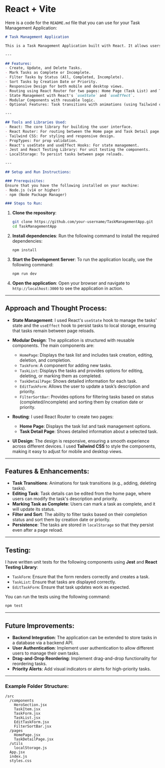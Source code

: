 # React + Vite

Here is a code for the `README.md` file that you can use for your Task Management Application:

```markdown
# Task Management Application

This is a Task Management Application built with React. It allows users to create, edit, delete, mark tasks as complete, and filter tasks based on status. The application features responsive design, making it mobile and desktop-friendly. It also includes task sorting by creation date or priority.

---

## Features:
- Create, Update, and Delete Tasks.
- Mark Tasks as Complete or Incomplete.
- Filter Tasks by Status (All, Completed, Incomplete).
- Sort Tasks by Creation Date or Priority.
- Responsive Design for both mobile and desktop views.
- Routing using React Router for two pages: Home Page (Task List) and Task Detail Page.
- State Management with React's `useState` and `useEffect`.
- Modular Components with reusable logic.
- Optional Features: Task transitions with animations (using Tailwind classes).

---

## Tools and Libraries Used:
- React: The core library for building the user interface.
- React Router: For routing between the Home page and Task Detail page.
- Tailwind CSS: For styling and responsive design.
- PropTypes: For prop validation.
- React's useState and useEffect Hooks: For state management.
- Jest and React Testing Library: For unit testing the components.
- LocalStorage: To persist tasks between page reloads.

---

## Setup and Run Instructions:

### Prerequisites:
Ensure that you have the following installed on your machine:
- Node.js (v14 or higher)
- npm (Node Package Manager)

### Steps to Run:
```
1. **Clone the repository**:
   ```bash
   git clone https://github.com/your-username/TaskManagementApp.git
   cd TaskManagementApp
   ```

2. **Install dependencies**:
   Run the following command to install the required dependencies:
   ```bash
   npm install
   ```

3. **Start the Development Server**:
   To run the application locally, use the following command:
   ```bash
   npm run dev
   ```

4. **Open the application**:
   Open your browser and navigate to `http://localhost:3000` to see the application in action.

---

## Approach and Thought Process:

- **State Management**: I used React's `useState` hook to manage the tasks' state and the `useEffect` hook to persist tasks to local storage, ensuring that tasks remain between page reloads.
  
- **Modular Design**: The application is structured with reusable components. The main components are:
  - `HomePage`: Displays the task list and includes task creation, editing, deletion, and completion.
  - `TaskForm`: A component for adding new tasks.
  - `TaskList`: Displays the tasks and provides options for editing, deleting, or marking them as completed.
  - `TaskDetailPage`: Shows detailed information for each task.
  - `EditTaskForm`: Allows the user to update a task’s description and priority.
  - `FilterSortBar`: Provides options for filtering tasks based on status (completed/incomplete) and sorting them by creation date or priority.

- **Routing**: I used React Router to create two pages:
  - **Home Page**: Displays the task list and task management options.
  - **Task Detail Page**: Shows detailed information about a selected task.

- **UI Design**: The design is responsive, ensuring a smooth experience across different devices. I used **Tailwind CSS** to style the components, making it easy to adjust for mobile and desktop views.

---

## Features & Enhancements:

- **Task Transitions**: Animations for task transitions (e.g., adding, deleting tasks).
- **Editing Task**: Task details can be edited from the home page, where users can modify the task's description and priority.
- **Marking Task as Complete**: Users can mark a task as complete, and it will update its status.
- **Filter and Sort**: The ability to filter tasks based on their completion status and sort them by creation date or priority.
- **Persistence**: The tasks are stored in `localStorage` so that they persist even after a page reload.

---

## Testing:

I have written unit tests for the following components using **Jest** and **React Testing Library**:
- `TaskForm`: Ensure that the form renders correctly and creates a task.
- `TaskList`: Ensure that tasks are displayed correctly.
- `EditTaskForm`: Ensure that task updates work as expected.

You can run the tests using the following command:
```bash
npm test
```

---

## Future Improvements:
- **Backend Integration**: The application can be extended to store tasks in a database via a backend API.
- **User Authentication**: Implement user authentication to allow different users to manage their own tasks.
- **Drag-and-Drop Reordering**: Implement drag-and-drop functionality for reordering tasks.
- **Priority Alerts**: Add visual indicators or alerts for high-priority tasks.

---

### Example Folder Structure:

```
/src
  /components
    HeroSection.jsx
    TaskItem.jsx
    TaskForm.jsx
    TaskList.jsx
    EditTaskForm.jsx
    FilterSortBar.jsx
  /pages
    HomePage.jsx
    TaskDetailPage.jsx
  /utils
    localStorage.js
  App.jsx
  index.js
  styles.css
```

